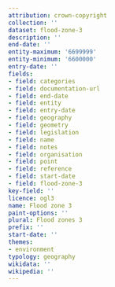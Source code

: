 ```yaml
---
attribution: crown-copyright
collection: ''
dataset: flood-zone-3
description: ''
end-date: ''
entity-maximum: '6699999'
entity-minimum: '6600000'
entry-date: ''
fields:
- field: categories
- field: documentation-url
- field: end-date
- field: entity
- field: entry-date
- field: geography
- field: geometry
- field: legislation
- field: name
- field: notes
- field: organisation
- field: point
- field: reference
- field: start-date
- field: flood-zone-3
key-field: ''
licence: ogl3
name: Flood zone 3
paint-options: ''
plural: Flood zones 3
prefix: ''
start-date: ''
themes:
- environment
typology: geography
wikidata: ''
wikipedia: ''
---
```

